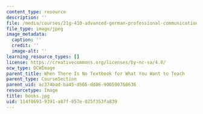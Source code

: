 ```yaml
---
content_type: resource
description: ''
file: /media/courses/21g-410-advanced-german-professional-communication-spring-2017/114f86939391a87f057e025f353fa839_books.jpg
file_type: image/jpeg
image_metadata:
  caption: ''
  credit: ''
  image-alt: ''
learning_resource_types: []
license: https://creativecommons.org/licenses/by-nc-sa/4.0/
ocw_type: OCWImage
parent_title: When There Is No Textbook for What You Want to Teach
parent_type: CourseSection
parent_uid: ac374bad-ba45-d566-dd86-900590768636
resourcetype: Image
title: books.jpg
uid: 114f8693-9391-a87f-057e-025f353fa839
---
```

